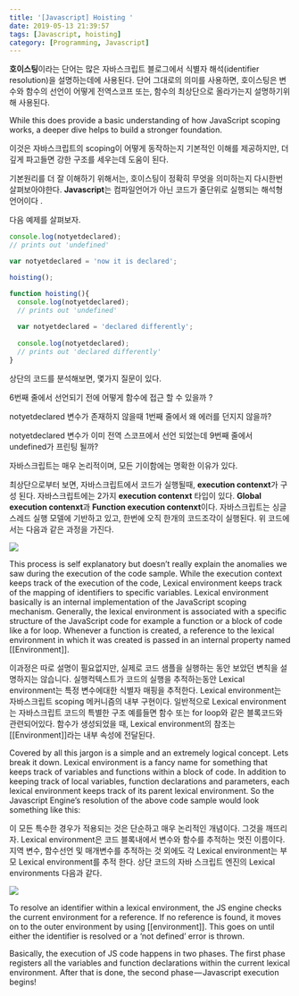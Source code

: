 ```yaml
---
title: '[Javascript] Hoisting '
date: 2019-05-13 21:39:57
tags: [Javascript, hoisting]
category: [Programming, Javascript]
---
```

**호이스팅**이라는 단어는 많은 자바스크립트 블로그에서 식별자 해석(identifier resolution)을 설명하는데에 사용된다. 단어 그대로의 의미를 사용하면, 호이스팅은 변수와 함수의 선언이 어떻게 전역스코프 또는, 함수의 최상단으로 올라가는지 설명하기위해 사용된다.

While this does provide a basic understanding of how JavaScript scoping works, a deeper dive helps to build a stronger foundation.

이것은 자바스크립트의 scoping이 어떻게 동작하는지 기본적인 이해를 제공하지만, 더깊게 파고들면 강한 구조를 세우는데 도움이 된다.

기본원리를 더 잘 이해하기 위해서는, 호이스팅이 정확히 무엇을 의미하는지 다시한번 살펴보아야한다. **Javascript**는 컴파일언어가 아닌 코드가 줄단위로 실행되는 해석형 언어이다 .

다음 예제를 살펴보자.

~~~javascript
console.log(notyetdeclared);
// prints out 'undefined'

var notyetdeclared = 'now it is declared';

hoisting();

function hoisting(){
  console.log(notyetdeclared);
  // prints out 'undefined'
  
  var notyetdeclared = 'declared differently';
  
  console.log(notyetdeclared);
  // prints out 'declared differently'
}
~~~

상단의 코드를 분석해보면, 몇가지 질문이 있다.

6번째 줄에서 선언되기 전에 어떻게 함수에 접근 할 수 있을까 ?

notyetdeclared 변수가 존재하지 않을때 1번째 줄에서 왜 에러를 던지지 않을까?

notyetdeclared 변수가 이미 전역 스코프에서 선언 되었는데 9번째 줄에서 undefined가 프린팅 될까?

자바스크립트는 매우 논리적이며, 모든 기이함에는 명확한 이유가 있다.

최상단으로부터 보면, 자바스크립트에서 코드가 실행될때, **execution contenxt**가 구성 된다.  자바스크립트에는 2가지  **execution contenxt** 타입이 있다. **Global execution contenxt**과 **Function execution contenxt**이다. 자바스크립트는 싱글스레드 실행 모델에 기반하고 있고, 한번에 오직 한개의 코드조각이 실행된다. 위 코드에서는 다음과 같은 과정을 가진다.

![](/image/20190513/callstack.png)

This process is self explanatory but doesn’t really explain the anomalies we saw during the execution of the code sample. While the execution context keeps track of the execution of the code, Lexical environment keeps track of the mapping of identifiers to specific variables. Lexical environment basically is an internal implementation of the JavaScript scoping mechanism. 
Generally, the lexical environment is associated with a specific structure of the JavaScript code for example a function or a block of code like a for loop. Whenever a function is created, a reference to the lexical environment in which it was created is passed in an internal property named [[Environment]].

이과정은 따로 설명이 필요없지만,  실제로 코드 샘플을 실행하는 동안 보았던 변칙을 설명하지는 않습니다. 실행컥텍스트가 코드의 실행을 추적하는동안 Lexical environment는 특정 변수에대한 식별자 매핑을 추적한다.
Lexical environment는 자바스크립트 scoping 메커니즘의 내부 구현이다. 일반적으로 Lexical environment는 자바스크립트 코드의 특별한 구조 예를들면 함수 또는 for loop와 같은 블록코드와 관련되어있다. 
함수가 생성되었을 때, Lexical environment의 참조는 [[Environment]]라는 내부 속성에 전달된다.

Covered by all this jargon is a simple and an extremely logical concept. Lets break it down. Lexical environment is a fancy name for something that keeps track of variables and functions within a block of code. In addition to keeping track of local variables, function declarations and parameters, each lexical environment keeps track of its parent lexical environment. So the Javascript Engine’s resolution of the above code sample would look something like this:

이 모든 특수한 경우가 적용되는 것은 단순하고 매우 논리적인 개념이다. 그것을 깨뜨리자. Lexical environment은 코드 블록내에서 변수와 함수를 추적하는 멋진 이름이다. 지역 변수, 함수선언 및 매개변수를 추적하는 것 외에도 각 Lexical environment는 부모 Lexical environment를 추적 한다. 상단 코드의 자바 스크립트 엔진의 Lexical environments 다음과 같다.

![](/image/20190513/lexicalenvironment.png)

To resolve an identifier within a lexical environment, the JS engine checks the current environment for a reference. If no reference is found, it moves on to the outer environment by using [[environment]]. This goes on until either the identifier is resolved or a ‘not defined’ error is thrown.

Basically, the execution of JS code happens in two phases. The first phase registers all the variables and function declarations within the current lexical environment. After that is done, the second phase — Javascript execution begins!